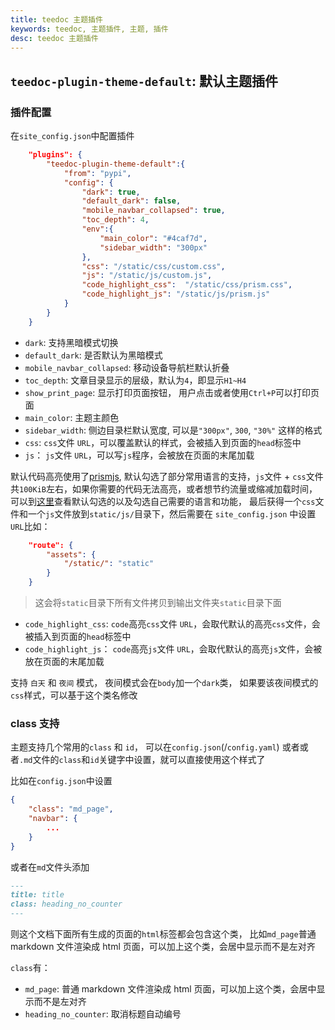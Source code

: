 ```yaml
---
title: teedoc 主题插件
keywords: teedoc, 主题插件, 主题, 插件
desc: teedoc 主题插件
---
```



## `teedoc-plugin-theme-default`: 默认主题插件

### 插件配置

在`site_config.json`中配置插件
```json
    "plugins": {
        "teedoc-plugin-theme-default":{
            "from": "pypi",
            "config": {
                "dark": true,
                "default_dark": false,
                "mobile_navbar_collapsed": true,
                "toc_depth": 4,
                "env":{
                    "main_color": "#4caf7d",
                    "sidebar_width": "300px"
                },
                "css": "/static/css/custom.css",
                "js": "/static/js/custom.js",
                "code_highlight_css":  "/static/css/prism.css",
                "code_highlight_js": "/static/js/prism.js"
            }
        }
    }
```

* `dark`: 支持黑暗模式切换
* `default_dark`: 是否默认为黑暗模式
* `mobile_navbar_collapsed`: 移动设备导航栏默认折叠
* `toc_depth`: 文章目录显示的层级，默认为`4`，即显示`H1~H4`
* `show_print_page`: 显示打印页面按钮， 用户点击或者使用`Ctrl+P`可以打印页面
* `main_color`: 主题主颜色
* `sidebar_width`: 侧边目录栏默认宽度, 可以是`"300px"`, `300`, `"30%"` 这样的格式
* `css`: `css`文件 `URL`，可以覆盖默认的样式，会被插入到页面的`head`标签中
* `js`： `js`文件 `URL`，可以写`js`程序，会被放在页面的末尾加载

默认代码高亮使用了[prismjs](https://prismjs.com/), 默认勾选了部分常用语言的支持，`js`文件 + `css`文件共`100KiB`左右，如果你需要的代码无法高亮，或者想节约流量或缩减加载时间，可以到[这里](https://prismjs.com/download.html#themes=prism-tomorrow&languages=markup+css+clike+javascript+bash+c+cpp+cmake+coffeescript+docker+go+ini+java+json+json5+kotlin+latex+less+lua+makefile+markdown+markup-templating+objectivec+php+powershell+python+jsx+tsx+ruby+rust+sass+scss+shell-session+sql+swift+textile+typescript+yaml&plugins=line-numbers+highlight-keywords+toolbar+copy-to-clipboard+match-braces)查看默认勾选的以及勾选自己需要的语言和功能， 最后获得一个`css`文件和一个`js`文件放到`static/js/`目录下，然后需要在 `site_config.json` 中设置`URL`比如：
```json
    "route": {
        "assets": {
            "/static/": "static"
        }
    }
```
> 这会将`static`目录下所有文件拷贝到输出文件夹`static`目录下面

* `code_highlight_css`: `code`高亮`css`文件 `URL`，会取代默认的高亮`css`文件，会被插入到页面的`head`标签中
* `code_highlight_js`： `code`高亮`js`文件 `URL`，会取代默认的高亮`js`文件，会被放在页面的末尾加载

支持 `白天` 和 `夜间` 模式， 夜间模式会在`body`加一个`dark`类， 如果要该夜间模式的`css`样式，可以基于这个类名修改

### class 支持

主题支持几个常用的`class` 和 `id`， 可以在`config.json`(/`config.yaml`) 或者或者`.md`文件的`class`和`id`关键字中设置，就可以直接使用这个样式了

比如在`config.json`中设置
```json
{
    "class": "md_page",
    "navbar": {
        ...
    }
}
```

或者在`md`文件头添加
```markdown
---
title: title
class: heading_no_counter
---
```


则这个文档下面所有生成的页面的`html`标签都会包含这个类， 比如`md_page`普通 markdown 文件渲染成 html 页面，可以加上这个类，会居中显示而不是左对齐

`class`有：
* `md_page`: 普通 markdown 文件渲染成 html 页面，可以加上这个类，会居中显示而不是左对齐
* `heading_no_counter`: 取消标题自动编号
